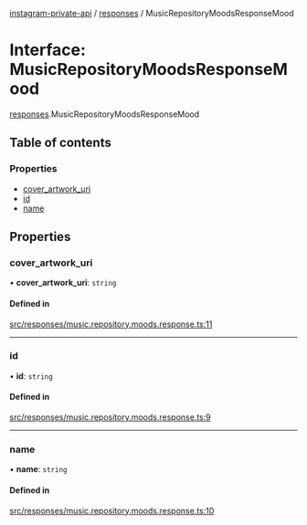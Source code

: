 [instagram-private-api](../../README.md) / [responses](../../modules/responses.md) / MusicRepositoryMoodsResponseMood

# Interface: MusicRepositoryMoodsResponseMood

[responses](../../modules/responses.md).MusicRepositoryMoodsResponseMood

## Table of contents

### Properties

- [cover\_artwork\_uri](MusicRepositoryMoodsResponseMood.md#cover_artwork_uri)
- [id](MusicRepositoryMoodsResponseMood.md#id)
- [name](MusicRepositoryMoodsResponseMood.md#name)

## Properties

### cover\_artwork\_uri

• **cover\_artwork\_uri**: `string`

#### Defined in

[src/responses/music.repository.moods.response.ts:11](https://github.com/Nerixyz/instagram-private-api/blob/b3351b9/src/responses/music.repository.moods.response.ts#L11)

___

### id

• **id**: `string`

#### Defined in

[src/responses/music.repository.moods.response.ts:9](https://github.com/Nerixyz/instagram-private-api/blob/b3351b9/src/responses/music.repository.moods.response.ts#L9)

___

### name

• **name**: `string`

#### Defined in

[src/responses/music.repository.moods.response.ts:10](https://github.com/Nerixyz/instagram-private-api/blob/b3351b9/src/responses/music.repository.moods.response.ts#L10)
